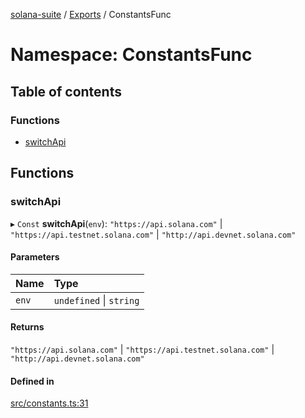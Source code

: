 [solana-suite](../README.md) / [Exports](../modules.md) / ConstantsFunc

# Namespace: ConstantsFunc

## Table of contents

### Functions

- [switchApi](ConstantsFunc.md#switchapi)

## Functions

### switchApi

▸ `Const` **switchApi**(`env`): ``"https://api.solana.com"`` \| ``"https://api.testnet.solana.com"`` \| ``"http://api.devnet.solana.com"``

#### Parameters

| Name | Type |
| :------ | :------ |
| `env` | `undefined` \| `string` |

#### Returns

``"https://api.solana.com"`` \| ``"https://api.testnet.solana.com"`` \| ``"http://api.devnet.solana.com"``

#### Defined in

[src/constants.ts:31](https://github.com/fukaoi/solana-suite/blob/20fd35c/src/constants.ts#L31)
